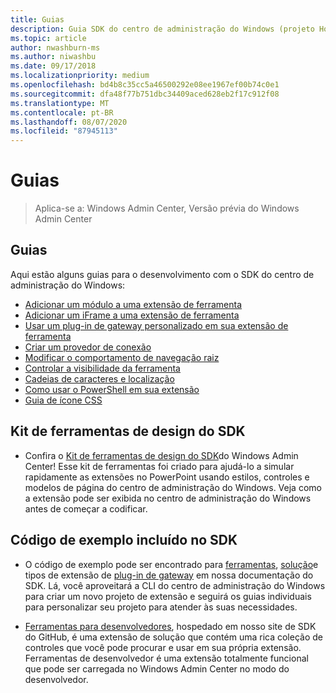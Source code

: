 ```yaml
---
title: Guias
description: Guia SDK do centro de administração do Windows (projeto Honolulu)
ms.topic: article
author: nwashburn-ms
ms.author: niwashbu
ms.date: 09/17/2018
ms.localizationpriority: medium
ms.openlocfilehash: bd4b8c35cc5a46500292e08ee1967ef00b74c0e1
ms.sourcegitcommit: dfa48f77b751dbc34409aced628eb2f17c912f08
ms.translationtype: MT
ms.contentlocale: pt-BR
ms.lasthandoff: 08/07/2020
ms.locfileid: "87945113"
---
```

# <a name="guides"></a>Guias

>Aplica-se a: Windows Admin Center, Versão prévia do Windows Admin Center

## <a name="guides"></a>Guias
Aqui estão alguns guias para o desenvolvimento com o SDK do centro de administração do Windows:

- [Adicionar um módulo a uma extensão de ferramenta](guides/add-module.md)
- [Adicionar um iFrame a uma extensão de ferramenta](guides/add-iframe.md)
- [Usar um plug-in de gateway personalizado em sua extensão de ferramenta](guides/use-custom-gateway-plugin.md)
- [Criar um provedor de conexão](guides/create-connection-provider.md)
- [Modificar o comportamento de navegação raiz](guides/modify-root-navigation.md)
- [Controlar a visibilidade da ferramenta](guides/dynamic-tool-display.md)
- [Cadeias de caracteres e localização](guides/strings-localization.md)
- [Como usar o PowerShell em sua extensão](guides/powershell.md)
- [Guia de ícone CSS](guides/cssicons.md)

## <a name="sdk-design-toolkit"></a>Kit de ferramentas de design do SDK

- Confira o [Kit de ferramentas de design do SDK](https://github.com/Microsoft/windows-admin-center-sdk/blob/master/WindowsAdminCenterDesignToolkit.zip)do Windows Admin Center! Esse kit de ferramentas foi criado para ajudá-lo a simular rapidamente as extensões no PowerPoint usando estilos, controles e modelos de página do centro de administração do Windows. Veja como a extensão pode ser exibida no centro de administração do Windows antes de começar a codificar.

## <a name="sample-code-included-with-the-sdk"></a>Código de exemplo incluído no SDK

- O código de exemplo pode ser encontrado para [ferramentas](develop-tool.md), [solução](develop-solution.md)e tipos de extensão de [plug-in de gateway](develop-gateway-plugin.md) em nossa documentação do SDK. Lá, você aproveitará a CLI do centro de administração do Windows para criar um novo projeto de extensão e seguirá os guias individuais para personalizar seu projeto para atender às suas necessidades.

- [Ferramentas para desenvolvedores](https://aka.ms/wacsdk), hospedado em nosso site de SDK do GitHub, é uma extensão de solução que contém uma rica coleção de controles que você pode procurar e usar em sua própria extensão.  Ferramentas de desenvolvedor é uma extensão totalmente funcional que pode ser carregada no Windows Admin Center no modo do desenvolvedor.
